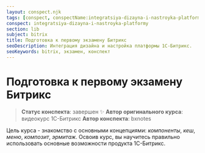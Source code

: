 ```yaml
---
layout: conspect.njk
tags: [conspect, conspectName:integratsiya-dizayna-i-nastroyka-platformy, conspectSubject:bitrix]
conspect: integratsiya-dizayna-i-nastroyka-platformy
section: lib
subject: bitrix
title: Подготовка к первому экзамену Битрикс
seoDescription: Интеграция дизайна и настройка платформы 1С-Битрикс.
seoKeywords: bitrix, экзамен, конспект
---
```

# Подготовка к первому экзамену Битрикс

> **Статус конспекта**: завершен :sparkles:
> **Автор оригинального курса**: видеокурс 1C-Битрикс
> **Автор конспекта**: bxnotes

Цель курса - знакомство с основными концепциями: *компоненты*, *кеш*, *меню*, *композит*, *эрмитаж*. 
Освоив курс, вы научитесь правильно использовать основные возможности продукта 1С-Битрикс.